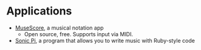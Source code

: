 # Applications

- [MuseScore](https://musescore.org/), a musical notation app
  - Open source, free. Supports input via MIDI.
- [Sonic Pi](https://sonic-pi.net/), a program that allows you to write music
  with Ruby-style code
